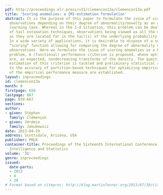 ```yaml
---
pdf: http://proceedings.mlr.press/v31/clemencon13a/clemencon13a.pdf
title: 'Scoring anomalies: a {M}-estimation formulation'
abstract: It is the purpose of this paper to formulate the issue of scoring multivariate
  observations depending on their degree of abnormality/novelty as an unsupervised
  learning task. Whereas in the 1-d situation, this problem can be dealt with by means
  of tail estimation techniques, observations being viewed as all the more “abnormal”
  as they are located far in the tail(s) of the underlying probability distribution.
  In a wide variety of applications, it is desirable to dispose of a scalar valued
  “scoring” function allowing for comparing the degree of abnormality of multivariate
  observations. Here we formulate the issue of scoring anomalies as a M-estimation
  problem. A (functional) performance criterion is proposed, whose optimal elements
  are, as expected, nondecreasing transforms of the density. The question of empirical
  estimation of this criterion is tackled and preliminary statistical results related
  to the accuracy of partition-based techniques for optimizing empirical estimates
  of the empirical performance measure are established.
layout: inproceedings
id: clemencon13a
month: 0
firstpage: 659
lastpage: 667
page: 659-667
sections: 
author:
- given: Stéphan
  family: Clémençon
- given: Jérémie
  family: Jakubowicz
date: 2013-04-29
address: Scottsdale, Arizona, USA
publisher: PMLR
container-title: Proceedings of the Sixteenth International Conference on Artificial
  Intelligence and Statistics
volume: '31'
genre: inproceedings
issued:
  date-parts:
  - 2013
  - 4
  - 29
# Format based on citeproc: http://blog.martinfenner.org/2013/07/30/citeproc-yaml-for-bibliographies/
---
```

